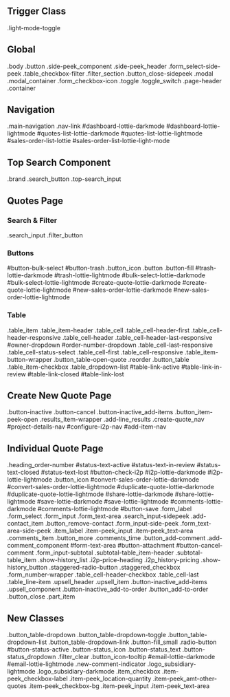 ## Trigger Class

.light-mode-toggle

## Global

.body
.button
.side-peek_component
.side-peek_header
.form_select-side-peek
.table_checkbox-filter
.filter_section
.button_close-sidepeek
.modal
.modal_container
.form_checkbox-icon
.toggle
.toggle_switch
.page-header
.container

## Navigation

.main-navigation
.nav-link
#dashboard-lottie-darkmode
#dashboard-lottie-lightmode
#quotes-list-lottie-darkmode
#quotes-list-lottie-lightmode
#sales-order-list-lottie
#sales-order-list-lottie-light-mode

## Top Search Component

.brand
.search_button
.top-search_input

## Quotes Page

### Search & Filter

.search_input
.filter_button

### Buttons

#button-bulk-select
#button-trash
.button_icon
.button
.button-fill
#trash-lottie-darkmode
#trash-lottie-lightmode
#bulk-select-lottie-darkmode
#bulk-select-lottie-lightmode
#create-quote-lottie-darkmode
#create-quote-lottie-lightmode
#new-sales-order-lottie-darkmode
#new-sales-order-lottie-lightmode

### Table

.table_item
.table_item-header
.table_cell
.table_cell-header-first
.table_cell-header-responsive
.table_cell-header
.table_cell-header-last-responsive
#owner-dropdown
#order-number-dropdown
.table_cell-last-responsive
.table_cell-status-select
.table_cell-first
.table_cell-responsive
.table_item-button-wrapper
.button_table-open-quote
.reorder
.button_table
.table_item-checkbox
.table_dropdown-list
#table-link-active
#table-link-in-review
#table-link-closed
#table-link-lost

## Create New Quote Page

.button-inactive
.button-cancel
.button-inactive_add-items
.button_item-peek-open
.results_item-wrapper
.add-line_results
.create-quote_nav
#project-details-nav
#configure-i2p-nav
#add-item-nav

## Individual Quote Page

.heading_order-number
#status-text-active
#status-text-in-review
#status-text-closed
#status-text-lost
#button-check-i2p
#i2p-lottie-darkmode
#i2p-lottie-lightmode
.button_icon
#convert-sales-order-lottie-darkmode
#convert-sales-order-lottie-lightmode
#duplicate-quote-lottie-darkmode
#duplicate-quote-lottie-lightmode
#share-lottie-darkmode
#share-lottie-lightmode
#save-lottie-darkmode
#save-lottie-lightmode
#comments-lottie-darkmode
#comments-lottie-lightmode
#button-save
.form_label
.form_select
.form_input
.form_text-area
.search_input-sidepeek
.add-contact_item
.button_remove-contact
.form_input-side-peek
.form_text-area-side-peek
.item_label
.item-peek_input
.item-peek_text-area
.comments_item
.button_more
.comments_time
.button_add-comment
.add-comment_component
#form-text-area
#button-attachment
#button-cancel-comment
.form_input-subtotal
.subtotal-table_item-header
.subtotal-table_item
.show-history_list
.i2p-price-heading
.i2p_history-pricing
.show-history_button
.staggered-radio-button
.staggered_checkbox
.form_number-wrapper
.table_cell-header-checkbox
.table_cell-last
.table_line-item
.upsell_header
.upsell_item
.button-inactive_add-items
.upsell_component
.button-inactive_add-to-order
.button_add-to-order
.button_close
.part_item


## New Classes
.button_table-dropdown
.button_table-dropdown-toggle
.button_table-dropdown-list
.button_table-dropdown-link
.button-fill_small
.radio-button
#button-status-active
.button-status_icon
.button-status_text
.button-status_dropdown
.filter_clear
.button_icon-tooltip
#email-lottie-darkmode
#email-lottie-lightmode
.new-comment-indicator
.logo_subsidiary-lightmode
.logo_subsidiary-darkmode
.item_checkbox
.item-peek_checkbox-label
.item-peek_location-quantity
.item-peek_amt-other-quotes
.item-peek_checkbox-bg
.item-peek_input
.item-peek_text-area
